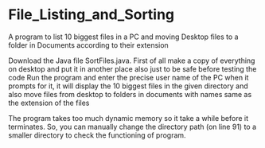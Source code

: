 # File_Listing_and_Sorting
A program to list 10 biggest files in a PC and moving Desktop files to a folder in Documents according to their extension

Download the Java file SortFiles.java. First of all make a copy of everything on desktop and put it in another place also just to be safe before testing the code Run the program  and enter the precise user name of the PC when it prompts for it, it will display the 10 biggest files in the given directory and also move files from desktop to folders in documents with names same as the extension of the files

The program takes too much dynamic memory so it take a while before it terminates. So, you can manually change the directory path (on line 91) to a smaller directory to check the functioning of program.
